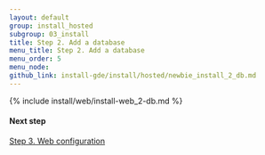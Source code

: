 ```yaml
---
layout: default
group: install_hosted
subgroup: 03_install
title: Step 2. Add a database
menu_title: Step 2. Add a database
menu_order: 5
menu_node: 
github_link: install-gde/install/hosted/newbie_install_2_db.md
---
```


{% include install/web/install-web_2-db.md %}

#### Next step
<a href="{{ site.gdeurl }}install-gde/install/hosted/newbie_install_3_web-conf.html">Step 3. Web configuration</a>
